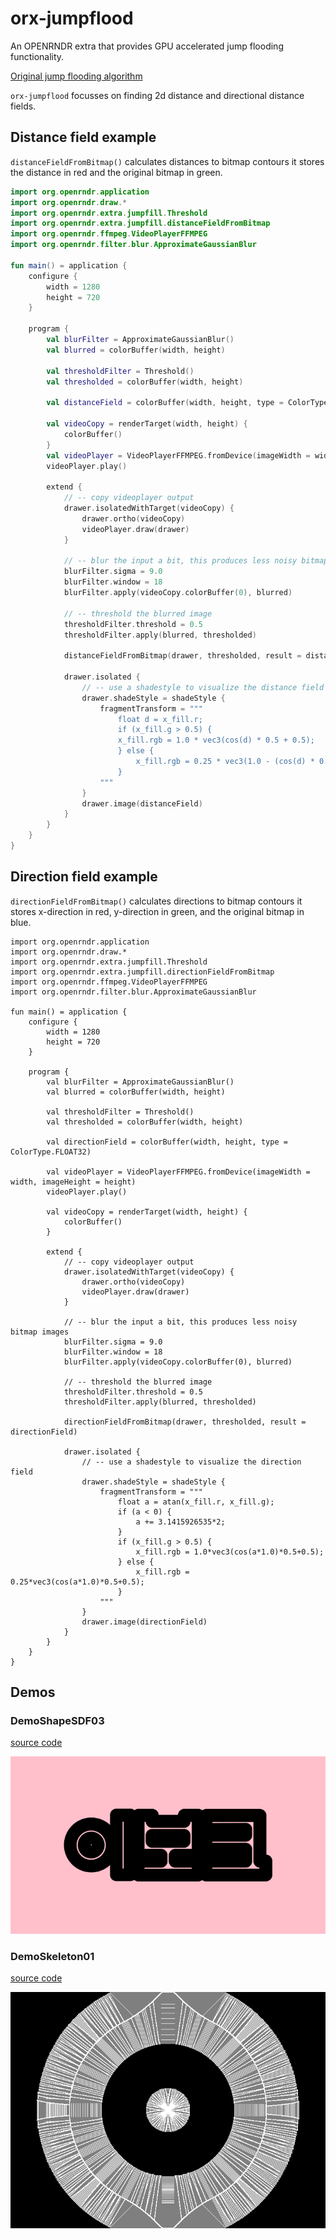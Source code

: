 # orx-jumpflood

An OPENRNDR extra that provides GPU accelerated jump flooding functionality.

[Original jump flooding algorithm](https://www.comp.nus.edu.sg/~tants/jfa.html)

`orx-jumpflood` focusses on finding 2d distance and directional distance fields.

## Distance field example

`distanceFieldFromBitmap()` calculates distances to bitmap contours it stores
the distance in red and the original bitmap in green.


````kotlin
import org.openrndr.application
import org.openrndr.draw.*
import org.openrndr.extra.jumpfill.Threshold
import org.openrndr.extra.jumpfill.distanceFieldFromBitmap
import org.openrndr.ffmpeg.VideoPlayerFFMPEG
import org.openrndr.filter.blur.ApproximateGaussianBlur

fun main() = application {
    configure {
        width = 1280
        height = 720
    }

    program {
        val blurFilter = ApproximateGaussianBlur()
        val blurred = colorBuffer(width, height)

        val thresholdFilter = Threshold()
        val thresholded = colorBuffer(width, height)

        val distanceField = colorBuffer(width, height, type = ColorType.FLOAT32)

        val videoCopy = renderTarget(width, height) {
            colorBuffer()
        }
        val videoPlayer = VideoPlayerFFMPEG.fromDevice(imageWidth = width, imageHeight = height)
        videoPlayer.play()

        extend {
            // -- copy videoplayer output
            drawer.isolatedWithTarget(videoCopy) {
                drawer.ortho(videoCopy)
                videoPlayer.draw(drawer)
            }

            // -- blur the input a bit, this produces less noisy bitmap images
            blurFilter.sigma = 9.0
            blurFilter.window = 18
            blurFilter.apply(videoCopy.colorBuffer(0), blurred)

            // -- threshold the blurred image
            thresholdFilter.threshold = 0.5
            thresholdFilter.apply(blurred, thresholded)

            distanceFieldFromBitmap(drawer, thresholded, result = distanceField)

            drawer.isolated {
                // -- use a shadestyle to visualize the distance field
                drawer.shadeStyle = shadeStyle {
                    fragmentTransform = """
                        float d = x_fill.r;
                        if (x_fill.g > 0.5) { 
                        x_fill.rgb = 1.0 * vec3(cos(d) * 0.5 + 0.5);
                        } else {
                            x_fill.rgb = 0.25 * vec3(1.0 - (cos(d) * 0.5 + 0.5));
                        }
                    """
                }
                drawer.image(distanceField)
            }
        }
    }
}
````

## Direction field example

`directionFieldFromBitmap()` calculates directions to bitmap contours it stores
x-direction in red, y-direction in green, and the original bitmap in blue.


```
import org.openrndr.application
import org.openrndr.draw.*
import org.openrndr.extra.jumpfill.Threshold
import org.openrndr.extra.jumpfill.directionFieldFromBitmap
import org.openrndr.ffmpeg.VideoPlayerFFMPEG
import org.openrndr.filter.blur.ApproximateGaussianBlur

fun main() = application {
    configure {
        width = 1280
        height = 720
    }

    program {
        val blurFilter = ApproximateGaussianBlur()
        val blurred = colorBuffer(width, height)

        val thresholdFilter = Threshold()
        val thresholded = colorBuffer(width, height)

        val directionField = colorBuffer(width, height, type = ColorType.FLOAT32)

        val videoPlayer = VideoPlayerFFMPEG.fromDevice(imageWidth = width, imageHeight = height)
        videoPlayer.play()

        val videoCopy = renderTarget(width, height) {
            colorBuffer()
        }

        extend {
            // -- copy videoplayer output
            drawer.isolatedWithTarget(videoCopy) {
                drawer.ortho(videoCopy)
                videoPlayer.draw(drawer)
            }

            // -- blur the input a bit, this produces less noisy bitmap images
            blurFilter.sigma = 9.0
            blurFilter.window = 18
            blurFilter.apply(videoCopy.colorBuffer(0), blurred)

            // -- threshold the blurred image
            thresholdFilter.threshold = 0.5
            thresholdFilter.apply(blurred, thresholded)

            directionFieldFromBitmap(drawer, thresholded, result = directionField)

            drawer.isolated {
                // -- use a shadestyle to visualize the direction field
                drawer.shadeStyle = shadeStyle {
                    fragmentTransform = """
                        float a = atan(x_fill.r, x_fill.g);
                        if (a < 0) {
                            a += 3.1415926535*2;
                        }
                        if (x_fill.g > 0.5) { 
                            x_fill.rgb = 1.0*vec3(cos(a*1.0)*0.5+0.5);
                        } else {
                            x_fill.rgb = 0.25*vec3(cos(a*1.0)*0.5+0.5);
                        }
                    """
                }
                drawer.image(directionField)
            }
        }
    }
}
```
<!-- __demos__ -->
## Demos
### DemoShapeSDF03
[source code](src/demo/kotlin/DemoShapeSDF03.kt)

![DemoShapeSDF03Kt](https://raw.githubusercontent.com/openrndr/orx/media/orx-jumpflood/images/DemoShapeSDF03Kt.png)

### DemoSkeleton01
[source code](src/demo/kotlin/DemoSkeleton01.kt)

![DemoSkeleton01Kt](https://raw.githubusercontent.com/openrndr/orx/media/orx-jumpflood/images/DemoSkeleton01Kt.png)
